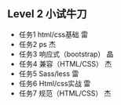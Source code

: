 ## Level 2  小试牛刀
+ 任务1  html/css基础		雷
+ 任务2  ps		杰
+ 任务3  响应式（bootstrap）	晶
+ 任务4  兼容（HTML/CSS）	杰
+ 任务5  Sass/less		雷
+ 任务6  Html/css实战		雷
+ 任务7  规范（HTML/CSS）	杰